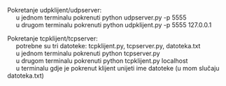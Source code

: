 Pokretanje udpklijent/udpserver:<br/>
    &nbsp;&nbsp;&nbsp;&nbsp; u jednom terminalu pokrenuti python udpserver.py -p 5555 <br/>
    &nbsp;&nbsp;&nbsp;&nbsp; u drugom terminalu pokrenuti python udpklijent.py -p 5555 127.0.0.1 <br/>
    
Pokretanje tcpklijent/tcpserver:<br />
    &nbsp;&nbsp;&nbsp;&nbsp; potrebne su tri datoteke: tcpklijent.py, tcpserver.py, datoteka.txt <br />
    &nbsp;&nbsp;&nbsp;&nbsp; u jednom terminalu pokrenuti python tcpserver.py <br />
    &nbsp;&nbsp;&nbsp;&nbsp; u drugom terminalu pokrenuti python tcpklijent.py localhost <br />
    &nbsp;&nbsp;&nbsp;&nbsp; u terminalu gdje je pokrenut klijent unijeti ime datoteke (u mom slučaju datoteka.txt) <br />
    
